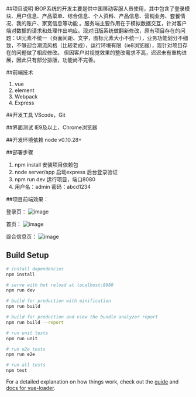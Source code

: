 ##项目说明
IBOP系统的开发主要是供中国移动客服人员使用，其中包含了登录模块、用户信息、产品菜单、综合信息、个人资料、产品信息、营销业务、套餐情况、我的账户、家宽信息等功能 。服务端主要作用在于模拟数据交互，针对客户端对数据的请求和处理作出响应。现对旧版系统做翻新修改，原有项目存在的问题：UI元素不统一（页面间距、文字，图标元素大小不统一），业务功能划分不细致，不够迎合潮流风格（比较老成），运行环境有限（ie8浏览器），现针对项目存在的问题做了相应修改。
但因客户对视觉效果的整改需求不高，迟迟未有重构进展，因此只有部分排版，功能尚不完善。

##前端技术
1. vue
2. element
3. Webpack
4. Express

##开发工具
VScode，Git

##界面测试
IE9及以上、Chrome浏览器

##开发环境依赖
node v0.10.28+

##部署步骤
1.  npm install 安装项目依赖包
2.  node server/app 启动express 后台登录验证
3.   npm run dev 运行项目，端口8080
4.  用户名：admin 密码：abcd1234 

##项目前端效果：

登录页：
![image](http://github.com/gina00/readme_add_pic/raw/master/images/nongshalie.jpg)

首页：
![image](http://github.com/itmyhome2013/readme_add_pic/raw/master/images/nongshalie.jpg)

综合信息页：
![image](http://github.com/itmyhome2013/readme_add_pic/raw/master/images/nongshalie.jpg)


## Build Setup

``` bash
# install dependencies
npm install

# serve with hot reload at localhost:8080
npm run dev

# build for production with minification
npm run build

# build for production and view the bundle analyzer report
npm run build --report

# run unit tests
npm run unit

# run e2e tests
npm run e2e

# run all tests
npm test
```

For a detailed explanation on how things work, check out the [guide](http://vuejs-templates.github.io/webpack/) and [docs for vue-loader](http://vuejs.github.io/vue-loader).
